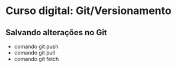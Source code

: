 # Curso digital: Git/Versionamento

## Salvando alterações no Git

* comando git push
* comando git pull
* comando git fetch
